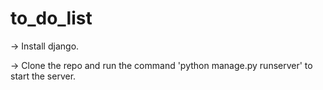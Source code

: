 # to_do_list

-> Install django.

-> Clone the repo and run the command 'python manage.py runserver' to start the server.
